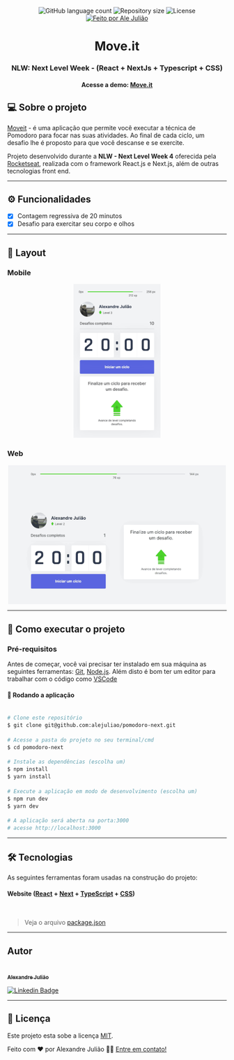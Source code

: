 <p align="center">
	<img alt="GitHub language count" src="https://img.shields.io/github/languages/count/alejuliao/pomodoro-next?color=%2304D361">

  <img alt="Repository size" src="https://img.shields.io/github/repo-size/alejuliao/pomodoro-next">

  <img alt="License" src="https://img.shields.io/badge/license-MIT-brightgreen">

  <a href="https://github.com/alejuliao">
    <img alt="Feito por Ale Julião" src="https://img.shields.io/badge/feito%20por-Ale%20Julião%20-%237519C1">
  </a>
</p>

<h1 align="center">
  Move.it
</h1>
<h3 align="center">
	NLW: Next Level Week - (React + NextJs + Typescript + CSS)
</h3>
<h4 align="center">
	Acesse a demo:
	<a href="https://pomodoro-next-nlw.vercel.app">
		Move.it
	</a>
</h4>

## 💻 Sobre o projeto

[Moveit](https://pomodoro-next-nlw.vercel.app) - é uma aplicação que permite você executar a técnica de Pomodoro para focar nas suas atividades. Ao final de cada ciclo, um desafio lhe é proposto para que você descanse e se exercite.

Projeto desenvolvido durante a **NLW - Next Level Week 4** oferecida pela [Rocketseat](https://nextlevelweek.com/), realizada com o framework React.js e Next.js, além de outras tecnologias front end.

---

## ⚙️ Funcionalidades

- [x] Contagem regressiva de 20 minutos
- [x] Desafio para exercitar seu corpo e olhos

---

## 🎨 Layout

### Mobile

<p align="center">
  <img alt="NextLevelWeek" title="#NextLevelWeek" src="./.github/assets/mobile.gif" width="200px">
</p>

### Web

<p align="center" style="display: flex; align-items: flex-start; justify-content: center;">
  <img alt="NextLevelWeek" title="#NextLevelWeek" src="./.github/assets/web.gif" width="500px">
</p>

---

## 🚀 Como executar o projeto

### Pré-requisitos

Antes de começar, você vai precisar ter instalado em sua máquina as seguintes ferramentas:
[Git](https://git-scm.com), [Node.js](https://nodejs.org/en/).
Além disto é bom ter um editor para trabalhar com o código como [VSCode](https://code.visualstudio.com/)

#### 🧭 Rodando a aplicação

```bash

# Clone este repositório
$ git clone git@github.com:alejuliao/pomodoro-next.git

# Acesse a pasta do projeto no seu terminal/cmd
$ cd pomodoro-next

# Instale as dependências (escolha um)
$ npm install
$ yarn install

# Execute a aplicação em modo de desenvolvimento (escolha um)
$ npm run dev
$ yarn dev

# A aplicação será aberta na porta:3000
# acesse http://localhost:3000

```

---

## 🛠 Tecnologias

As seguintes ferramentas foram usadas na construção do projeto:

#### **Website** ([React](https://reactjs.org/) + [Next](https://nextjs.org/) + [TypeScript](https://www.typescriptlang.org/) + [CSS](https://www.w3.org/Style/CSS/#specs))

<br>

> Veja o arquivo [package.json](https://github.com/alejuliao/pomodoro-next/blob/main/package.json)

---

## Autor

<a href="https://github.com/alejuliao">
 <img style="border-radius: 50%;" src="https://avatars.githubusercontent.com/u/62526197?s=400&u=21487b9a655b74a3c7e1f9fd82849451157c7993&v=4" width="100px;" alt=""/>
 <br />
 <sub><b>Alexandre Julião</b></sub>
</a>
<br />

[![Linkedin Badge](https://img.shields.io/badge/-alexandrejuliao-blue?style=flat-square&logo=Linkedin&logoColor=white&link=https://www.linkedin.com/in/alexandrejuliao/)](https://www.linkedin.com/in/alexandrejuliao/)

---

## 📝 Licença

Este projeto esta sobe a licença [MIT](./LICENSE).

Feito com ❤️ por Alexandre Julião 👋🏽 [Entre em contato!](https://www.linkedin.com/in/alexandrejuliao/)
